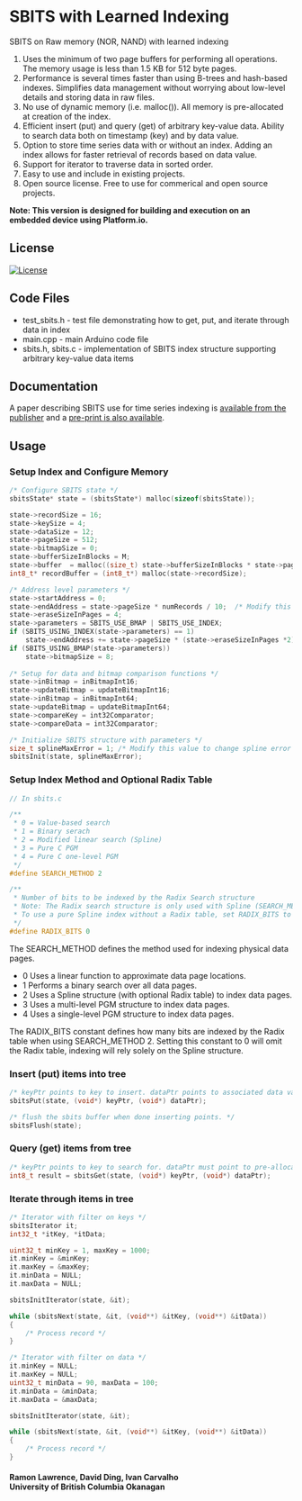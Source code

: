 # SBITS with Learned Indexing

SBITS on Raw memory (NOR, NAND) with learned indexing

1. Uses the minimum of two page buffers for performing all operations. The memory usage is less than 1.5 KB for 512 byte pages.
2. Performance is several times faster than using B-trees and hash-based indexes. Simplifies data management without worrying about low-level details and storing data in raw files.
3. No use of dynamic memory (i.e. malloc()). All memory is pre-allocated at creation of the index.
4. Efficient insert (put) and query (get) of arbitrary key-value data. Ability to search data both on timestamp (key) and by data value.
5. Option to store time series data with or without an index. Adding an index allows for faster retrieval of records based on data value.
6. Support for iterator to traverse data in sorted order.
7. Easy to use and include in existing projects. 
8. Open source license. Free to use for commerical and open source projects.

**Note: This version is designed for building and execution on an embedded device using Platform.io.**

## License
[![License](https://img.shields.io/badge/License-BSD%203--Clause-blue.svg)](https://opensource.org/licenses/BSD-3-Clause)

## Code Files

* test_sbits.h - test file demonstrating how to get, put, and iterate through data in index
* main.cpp - main Arduino code file
* sbits.h, sbits.c - implementation of SBITS index structure supporting arbitrary key-value data items

## Documentation

A paper describing SBITS use for time series indexing is [available from the publisher](https://www.scitepress.org/Link.aspx?doi=10.5220/0010318800920099) and a [pre-print is also available](SBITS_time_series_index.pdf).

## Usage

### Setup Index and Configure Memory

```c
/* Configure SBITS state */
sbitsState* state = (sbitsState*) malloc(sizeof(sbitsState));

state->recordSize = 16;
state->keySize = 4;
state->dataSize = 12;        
state->pageSize = 512;
state->bitmapSize = 0;
state->bufferSizeInBlocks = M;
state->buffer  = malloc((size_t) state->bufferSizeInBlocks * state->pageSize);    
int8_t* recordBuffer = (int8_t*) malloc(state->recordSize); 

/* Address level parameters */
state->startAddress = 0;
state->endAddress = state->pageSize * numRecords / 10;  /* Modify this value lower to test wrap around */	
state->eraseSizeInPages = 4;
state->parameters = SBITS_USE_BMAP | SBITS_USE_INDEX;
if (SBITS_USING_INDEX(state->parameters) == 1)
    state->endAddress += state->pageSize * (state->eraseSizeInPages *2);    
if (SBITS_USING_BMAP(state->parameters))
    state->bitmapSize = 8;
    
/* Setup for data and bitmap comparison functions */
state->inBitmap = inBitmapInt16;
state->updateBitmap = updateBitmapInt16;
state->inBitmap = inBitmapInt64;
state->updateBitmap = updateBitmapInt64;
state->compareKey = int32Comparator;
state->compareData = int32Comparator;

/* Initialize SBITS structure with parameters */
size_t splineMaxError = 1; /* Modify this value to change spline error tolerance */
sbitsInit(state, splineMaxError);
```

### Setup Index Method and Optional Radix Table
```c
// In sbits.c

/**
 * 0 = Value-based search
 * 1 = Binary serach
 * 2 = Modified linear search (Spline)
 * 3 = Pure C PGM
 * 4 = Pure C one-level PGM
 */
#define SEARCH_METHOD 2

/**
 * Number of bits to be indexed by the Radix Search structure
 * Note: The Radix search structure is only used with Spline (SEARCH_METHOD == 2)
 * To use a pure Spline index without a Radix table, set RADIX_BITS to 0
 */
#define RADIX_BITS 0

```

The SEARCH_METHOD defines the method used for indexing physical data pages.
* 0 Uses a linear function to approximate data page locations.
* 1 Performs a binary search over all data pages.
* 2 Uses a Spline structure (with optional Radix table) to index data pages.
* 3 Uses a multi-level PGM structure to index data pages.
* 4 Uses a single-level PGM structure to index data pages.

The RADIX_BITS constant defines how many bits are indexed by the Radix table when using SEARCH_METHOD 2.
Setting this constant to 0 will omit the Radix table, indexing will rely solely on the Spline structure.

### Insert (put) items into tree

```c
/* keyPtr points to key to insert. dataPtr points to associated data value. */
sbitsPut(state, (void*) keyPtr, (void*) dataPtr);

/* flush the sbits buffer when done inserting points. */
sbitsFlush(state);
```

### Query (get) items from tree

```c
/* keyPtr points to key to search for. dataPtr must point to pre-allocated space to copy data into. */
int8_t result = sbitsGet(state, (void*) keyPtr, (void*) dataPtr);
```

### Iterate through items in tree

```c
/* Iterator with filter on keys */
sbitsIterator it;
int32_t *itKey, *itData;

uint32_t minKey = 1, maxKey = 1000;     
it.minKey = &minKey; 
it.maxKey = &maxKey;
it.minData = NULL;
it.maxData = NULL;    

sbitsInitIterator(state, &it);

while (sbitsNext(state, &it, (void**) &itKey, (void**) &itData))
{                      
	/* Process record */	
}

/* Iterator with filter on data */       
it.minKey = NULL;    
it.maxKey = NULL;
uint32_t minData = 90, maxData = 100;  
it.minData = &minData;
it.maxData = &maxData;    

sbitsInitIterator(state, &it);

while (sbitsNext(state, &it, (void**) &itKey, (void**) &itData))
{                      
	/* Process record */	
}
```
#### Ramon Lawrence, David Ding, Ivan Carvalho<br>University of British Columbia Okanagan
